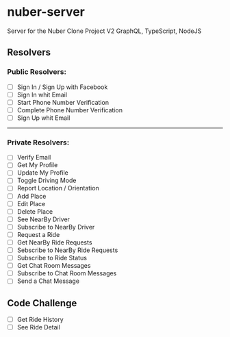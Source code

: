 # nuber-server
Server for the Nuber Clone Project V2
GraphQL, TypeScript, NodeJS

## Resolvers

### Public Resolvers:
- [ ] Sign In / Sign Up with Facebook
- [ ] Sign In whit Email
- [ ] Start Phone Number Verification 
- [ ] Complete Phone Number Verification
- [ ] Sign Up whit Email

---

### Private Resolvers:
- [ ] Verify Email
- [ ] Get My Profile
- [ ] Update My Profile
- [ ] Toggle Driving Mode
- [ ] Report Location / Orientation
- [ ] Add Place
- [ ] Edit Place
- [ ] Delete Place
- [ ] See NearBy Driver
- [ ] Subscribe to NearBy Driver
- [ ] Request a Ride
- [ ] Get NearBy Ride Requests
- [ ] Sebscribe to NearBy Ride Requests
- [ ] Subscribe to Ride Status
- [ ] Get Chat Room Messages
- [ ] Subscribe to Chat Room Messages
- [ ] Send a Chat Message
 
## Code Challenge
- [ ] Get Ride History
- [ ] See Ride Detail 
